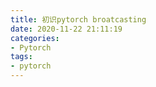 ```yaml
---
title: 初识pytorch broatcasting
date: 2020-11-22 21:11:19
categories:
- Pytorch
tags:
- pytorch
---
```

